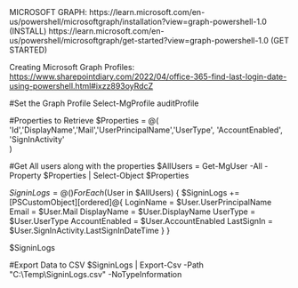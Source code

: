

<summary>
MICROSOFT GRAPH:
https://learn.microsoft.com/en-us/powershell/microsoftgraph/installation?view=graph-powershell-1.0 (INSTALL)
https://learn.microsoft.com/en-us/powershell/microsoftgraph/get-started?view=graph-powershell-1.0 (GET STARTED)


Creating Microsoft Graph Profiles: 
https://www.sharepointdiary.com/2022/04/office-365-find-last-login-date-using-powershell.html#ixzz893oyRdcZ

</summary>

<summary>
#Set the Graph Profile
Select-MgProfile auditProfile
 
#Properties to Retrieve
$Properties = @(
    'Id','DisplayName','Mail','UserPrincipalName','UserType', 'AccountEnabled', 'SignInActivity'   
)
 
#Get All users along with the properties
$AllUsers = Get-MgUser -All -Property $Properties | Select-Object $Properties
 
$SigninLogs = @()
ForEach ($User in $AllUsers)
{
    $SigninLogs += [PSCustomObject][ordered]@{
            LoginName       = $User.UserPrincipalName
            Email           = $User.Mail
            DisplayName     = $User.DisplayName
            UserType        = $User.UserType
            AccountEnabled  = $User.AccountEnabled
            LastSignIn      = $User.SignInActivity.LastSignInDateTime
    }
}
 
$SigninLogs
 
#Export Data to CSV
$SigninLogs | Export-Csv -Path "C:\Temp\SigninLogs.csv" -NoTypeInformation
</summary>
